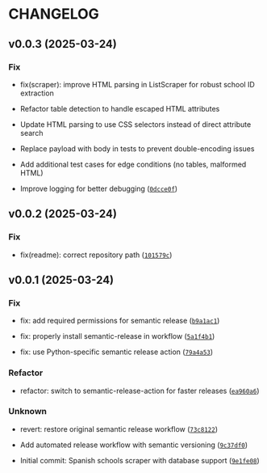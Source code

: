 # CHANGELOG



## v0.0.3 (2025-03-24)

### Fix

* fix(scraper): improve HTML parsing in ListScraper for robust school ID extraction

- Refactor table detection to handle escaped HTML attributes

- Update HTML parsing to use CSS selectors instead of direct attribute search

- Replace payload with body in tests to prevent double-encoding issues

- Add additional test cases for edge conditions (no tables, malformed HTML)

- Improve logging for better debugging ([`0dcce0f`](https://github.com/pablomc87/spanish-schools/commit/0dcce0f472891f135f0be0a36feaf228e1f66aea))


## v0.0.2 (2025-03-24)

### Fix

* fix(readme): correct repository path ([`101579c`](https://github.com/pablomc87/spanish-schools/commit/101579c62265c3a93af81b860eca21743742b60b))


## v0.0.1 (2025-03-24)

### Fix

* fix: add required permissions for semantic release ([`b9a1ac1`](https://github.com/pablomc87/spanish-schools/commit/b9a1ac10c71b0abc6e5d8f8295d5b9ba529f012d))

* fix: properly install semantic-release in workflow ([`5a1f4b1`](https://github.com/pablomc87/spanish-schools/commit/5a1f4b12c273cf4d5e2caf97cfcd81ef43b9c6a7))

* fix: use Python-specific semantic release action ([`79a4a53`](https://github.com/pablomc87/spanish-schools/commit/79a4a53ced3e208597654ab27e9b8587bd22c9ad))

### Refactor

* refactor: switch to semantic-release-action for faster releases ([`ea960a6`](https://github.com/pablomc87/spanish-schools/commit/ea960a658d9627eeb4c28f0f17adc7c3f698d27a))

### Unknown

* revert: restore original semantic release workflow ([`73c8122`](https://github.com/pablomc87/spanish-schools/commit/73c81220314a91eafd1858c3857bfee651661ffd))

* Add automated release workflow with semantic versioning ([`9c37df0`](https://github.com/pablomc87/spanish-schools/commit/9c37df0f749140c865146f899cbadf85b4117853))

* Initial commit: Spanish schools scraper with database support ([`9e1fe08`](https://github.com/pablomc87/spanish-schools/commit/9e1fe08f2d5f05feaf38140276a0817e6a0bf8b7))
